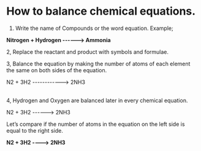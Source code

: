 # How to balance chemical equations.

1.  Write the name of Compounds or the word equation.
      Example;

**Nitrogen +  Hydrogen ------>                  Ammonia**

 2,   Replace the reactant and product with symbols and formulae.


3,   Balance the equation by making the number of atoms of each element the same on both sides of the equation.


N2    +   3H2   ------------>                                                   2NH3

<br>
4, Hydrogen and Oxygen are balanced later in every chemical equation.

N2  +   3H2 ------>                                 2NH3

Let’s compare if the number of atoms in the equation on the left side is equal to the right side.

**N2  +   3H2 ---->                                 2NH3**


